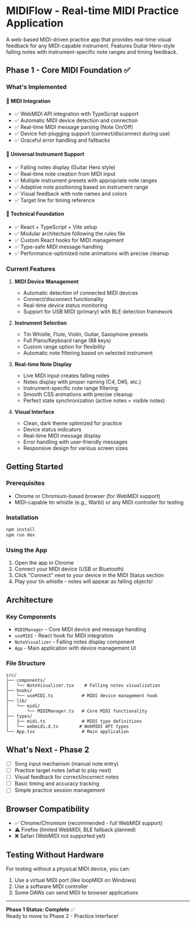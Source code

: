 # MIDIFlow - Real-time MIDI Practice Application

A web-based MIDI-driven practice app that provides real-time visual feedback for any MIDI-capable instrument. Features Guitar Hero-style falling notes with instrument-specific note ranges and timing feedback.

## Phase 1 - Core MIDI Foundation ✅

### What's Implemented

#### 🎹 MIDI Integration
- ✅ WebMIDI API integration with TypeScript support
- ✅ Automatic MIDI device detection and connection
- ✅ Real-time MIDI message parsing (Note On/Off)
- ✅ Device hot-plugging support (connect/disconnect during use)
- ✅ Graceful error handling and fallbacks

#### 🎵 Universal Instrument Support
- ✅ Falling notes display (Guitar Hero style)
- ✅ Real-time note creation from MIDI input
- ✅ Multiple instrument presets with appropriate note ranges
- ✅ Adaptive note positioning based on instrument range
- ✅ Visual feedback with note names and colors
- ✅ Target line for timing reference

#### 🔧 Technical Foundation
- ✅ React + TypeScript + Vite setup
- ✅ Modular architecture following the rules file
- ✅ Custom React hooks for MIDI management
- ✅ Type-safe MIDI message handling
- ✅ Performance-optimized note animations with precise cleanup

### Current Features

1. **MIDI Device Management**
   - Automatic detection of connected MIDI devices
   - Connect/disconnect functionality
   - Real-time device status monitoring
   - Support for USB MIDI (primary) with BLE detection framework

2. **Instrument Selection**
   - Tin Whistle, Flute, Violin, Guitar, Saxophone presets
   - Full Piano/Keyboard range (88 keys)
   - Custom range option for flexibility
   - Automatic note filtering based on selected instrument

3. **Real-time Note Display**
   - Live MIDI input creates falling notes
   - Notes display with proper naming (C4, D#5, etc.)
   - Instrument-specific note range filtering
   - Smooth CSS animations with precise cleanup
   - Perfect state synchronization (active notes = visible notes)

4. **Visual Interface**
   - Clean, dark theme optimized for practice
   - Device status indicators
   - Real-time MIDI message display
   - Error handling with user-friendly messages
   - Responsive design for various screen sizes

## Getting Started

### Prerequisites
- Chrome or Chromium-based browser (for WebMIDI support)
- MIDI-capable tin whistle (e.g., Warbl) or any MIDI controller for testing

### Installation
```bash
npm install
npm run dev
```

### Using the App
1. Open the app in Chrome
2. Connect your MIDI device (USB or Bluetooth)
3. Click "Connect" next to your device in the MIDI Status section
4. Play your tin whistle - notes will appear as falling objects!

## Architecture

### Key Components
- `MIDIManager` - Core MIDI device and message handling
- `useMIDI` - React hook for MIDI integration
- `NoteVisualizer` - Falling notes display component
- `App` - Main application with device management UI

### File Structure
```
src/
├── components/
│   └── NoteVisualizer.tsx    # Falling notes visualization
├── hooks/
│   └── useMIDI.ts           # MIDI device management hook
├── lib/
│   └── midi/
│       └── MIDIManager.ts   # Core MIDI functionality
├── types/
│   ├── midi.ts              # MIDI type definitions
│   └── webmidi.d.ts        # WebMIDI API types
└── App.tsx                  # Main application
```

## What's Next - Phase 2

- [ ] Song input mechanism (manual note entry)
- [ ] Practice target notes (what to play next)
- [ ] Visual feedback for correct/incorrect notes
- [ ] Basic timing and accuracy tracking
- [ ] Simple practice session management

## Browser Compatibility

- ✅ Chrome/Chromium (recommended - full WebMIDI support)
- ⚠️ Firefox (limited WebMIDI, BLE fallback planned)
- ❌ Safari (WebMIDI not supported yet)

## Testing Without Hardware

For testing without a physical MIDI device, you can:
1. Use a virtual MIDI port (like loopMIDI on Windows)
2. Use a software MIDI controller
3. Some DAWs can send MIDI to browser applications

---

**Phase 1 Status: Complete** ✅  
Ready to move to Phase 2 - Practice Interface!
